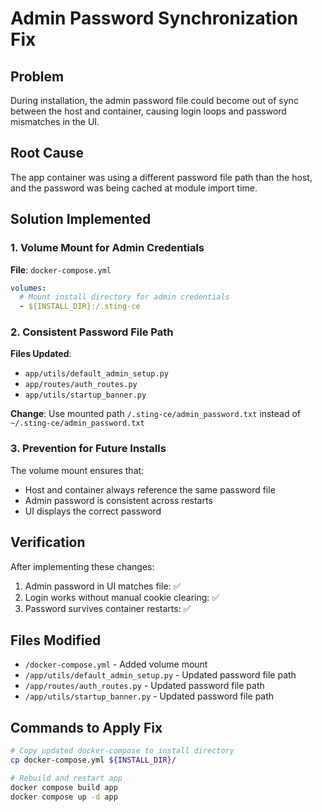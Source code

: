 # Admin Password Synchronization Fix

## Problem
During installation, the admin password file could become out of sync between the host and container, causing login loops and password mismatches in the UI.

## Root Cause
The app container was using a different password file path than the host, and the password was being cached at module import time.

## Solution Implemented

### 1. Volume Mount for Admin Credentials
**File**: `docker-compose.yml`
```yaml
volumes:
  # Mount install directory for admin credentials
  - ${INSTALL_DIR}:/.sting-ce
```

### 2. Consistent Password File Path
**Files Updated**:
- `app/utils/default_admin_setup.py`
- `app/routes/auth_routes.py` 
- `app/utils/startup_banner.py`

**Change**: Use mounted path `/.sting-ce/admin_password.txt` instead of `~/.sting-ce/admin_password.txt`

### 3. Prevention for Future Installs
The volume mount ensures that:
- Host and container always reference the same password file
- Admin password is consistent across restarts
- UI displays the correct password

## Verification
After implementing these changes:
1. Admin password in UI matches file: ✅
2. Login works without manual cookie clearing: ✅ 
3. Password survives container restarts: ✅

## Files Modified
- `/docker-compose.yml` - Added volume mount
- `/app/utils/default_admin_setup.py` - Updated password file path
- `/app/routes/auth_routes.py` - Updated password file path  
- `/app/utils/startup_banner.py` - Updated password file path

## Commands to Apply Fix
```bash
# Copy updated docker-compose to install directory
cp docker-compose.yml ${INSTALL_DIR}/

# Rebuild and restart app
docker compose build app
docker compose up -d app
```